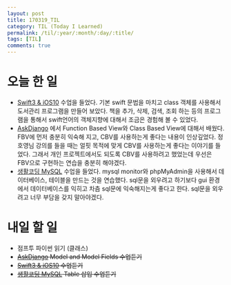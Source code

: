 ```yaml
---
layout: post
title: 170319_TIL
category: TIL (Today I Learned)
permalink: /til/:year/:month/:day/:title/
tags: [TIL]
comments: true
---
```

# 오늘 한 일
- [Swift3 & iOS10](https://www.inflearn.com/course/swift3-%EC%8A%A4%EC%9C%84%ED%94%84%ED%8A%B8-ios-%EA%B0%9C%EB%B0%9C-%EA%B0%95%EC%A2%8C/) 수업을 들었다. 기본 swift 문법을 마치고 class 객체를 사용해서 도서관리 프로그램을 만들어 보았다. 책을 추가, 삭제, 검색, 조회 하는 등의 프로그램을 통해서 swift언어의 객체지향에 대해서 조금은 경험해 볼 수 있었다.
- [AskDjango](https://nomade.kr/vod/django/) 에서 Function Based View와 Class Based View에 대해서 배웠다. FBV에 먼저 충분히 익숙해 지고, CBV를 사용하는게 좋다는 내용이 인상깊었다. 정호영님 강의를 들을 때는 얼핏 목적에 맞게 CBV를 사용하는게 좋다는 이야기를 들었다. 그래서 개인 프로젝트에서도 되도록 CBV를 사용하려고 했었는데 우선은 FBV으로 구현하는 연습을 충분히 해야겠다.
- [생활코딩 MySQL](https://opentutorials.org/course/195) 수업을 들었다. mysql monitor와 phpMyAdmin을 사용해서 데이터베이스, 테이블을 만드는 것을 연습했다. sql문을 외우려고 하기보다 gui 환경에서 데이터베이스를 익히고 차츰 sql문에 익숙해지는게 좋다고 한다. sql문을 외우려고 너무 부담을 갖지 말아야겠다.

# 내일 할 일
- 점프투 파이썬 읽기 (클래스)
- ~~[AskDjango](https://nomade.kr/vod/django/) Model and Model Fields 수업듣기~~
- ~~[Swift3 & iOS10](https://www.inflearn.com/course/swift3-%EC%8A%A4%EC%9C%84%ED%94%84%ED%8A%B8-ios-%EA%B0%9C%EB%B0%9C-%EA%B0%95%EC%A2%8C/) 수업듣기~~
- ~~[생활코딩 MySQL](https://opentutorials.org/course/195) Table 삽입 수업듣기~~
